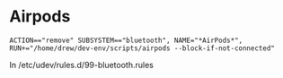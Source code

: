 # Airpods
`ACTION=="remove" SUBSYSTEM=="bluetooth", NAME="*AirPods*", RUN+="/home/drew/dev-env/scripts/airpods --block-if-not-connected"`

In /etc/udev/rules.d/99-bluetooth.rules

